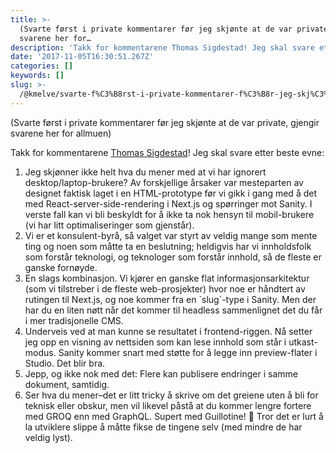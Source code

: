 ```yaml
---
title: >-
  (Svarte først i private kommentarer før jeg skjønte at de var private, gjengir
  svarene her for…
description: 'Takk for kommentarene Thomas Sigdestad! Jeg skal svare etter beste evne:'
date: '2017-11-05T16:30:51.267Z'
categories: []
keywords: []
slug: >-
  /@kmelve/svarte-f%C3%B8rst-i-private-kommentarer-f%C3%B8r-jeg-skj%C3%B8nte-at-de-var-private-gjengir-svarene-her-for-c4c7f0a2bd8c
---
```


(Svarte først i private kommentarer før jeg skjønte at de var private, gjengir svarene her for allmuen)

Takk for kommentarene [Thomas Sigdestad](https://medium.com/u/54bae60bbb2f)! Jeg skal svare etter beste evne:

1.  Jeg skjønner ikke helt hva du mener med at vi har ignorert desktop/laptop-brukere? Av forskjellige årsaker var mesteparten av designet faktisk laget i en HTML-prototype før vi gikk i gang med å det med React-server-side-rendering i Next.js og spørringer mot Sanity. I verste fall kan vi bli beskyldt for å ikke ta nok hensyn til mobil-brukere (vi har litt optimaliseringer som gjenstår).
2.  Vi er et konsulent-byrå, så valget var styrt av veldig mange som mente ting og noen som måtte ta en beslutning; heldigvis har vi innholdsfolk som forstår teknologi, og teknologer som forstår innhold, så de fleste er ganske fornøyde.
3.  En slags kombinasjon. Vi kjører en ganske flat informasjonsarkitektur (som vi tilstreber i de fleste web-prosjekter) hvor noe er håndtert av rutingen til Next.js, og noe kommer fra en \`slug\`-type i Sanity. Men der har du en liten nøtt når det kommer til headless sammenlignet det du får i mer tradisjonelle CMS.
4.  Underveis ved at man kunne se resultatet i frontend-riggen. Nå setter jeg opp en visning av nettsiden som kan lese innhold som står i utkast-modus. Sanity kommer snart med støtte for å legge inn preview-flater i Studio. Det blir bra.
5.  Jepp, og ikke nok med det: Flere kan publisere endringer i samme dokument, samtidig.
6.  Ser hva du mener–det er litt tricky å skrive om det greiene uten å bli for teknisk eller obskur, men vil likevel påstå at du kommer lengre fortere med GROQ enn med GraphQL. Supert med Guillotine! 👏 Tror det er lurt å la utviklere slippe å måtte fikse de tingene selv (med mindre de har veldig lyst).
